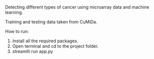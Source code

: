 Detecting different types of cancer using microarray data and machine learning.

Training and testing data taken from CuMiDa.

How to run:
1. Install all the required packages.
2. Open terminal and cd to the project folder.
2. streamlit run app.py
   
